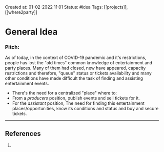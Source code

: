 Created at: 01-02-2022 11:01
Status: #idea
Tags: [[projects]], [[where2party]]
# General Idea

### Pitch:
As of today, in the context of COVID-19 pandemic and it's restrictions, people has lost the "old times" common knowledge of entertainment and party places. Many of them had closed, new have appeared, capacity restrictions and therefore, "queue" status or tickets availability and many other conditions have made difficult the task of finding and assisting entertainment events.

- There's the need for a centralized "place" where to:
-  From a _producers_ position, publish events and sell tickets for it. 
- For the _assistant_ position, The need for finding this entertainment places/opportunities, know its conditions and status and buy and secure tickets.

---
## References
1.
